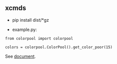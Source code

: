 xcmds
-----
* pip install dist/*gz

* example.py:
```
from colorpool import colorpool

colors = colorpool.ColorPool().get_color_poor(15)

```

See [document](https://gudeqing.github.io/colorpool/ "With a Title").
